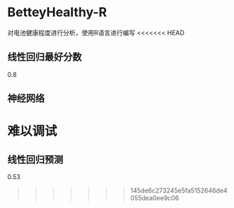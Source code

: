 # BetteyHealthy-R
对电池健康程度进行分析，使用R语言进行编写
<<<<<<< HEAD
## 线性回归最好分数  
0.8  
## 神经网络  
难以调试
=======

## 线性回归预测  
0.53  
>>>>>>> 145de6c273245e5fa5152646de4055dea0ee9c06

